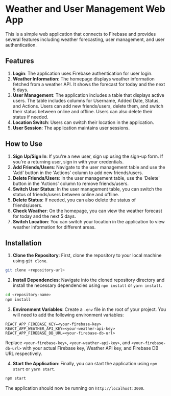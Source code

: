 # Weather and User Management Web App

This is a simple web application that connects to Firebase and provides several features including weather forecasting, user management, and user authentication.

## Features

1. **Login**: The application uses Firebase authentication for user login.
2. **Weather Information**: The homepage displays weather information fetched from a weather API. It shows the forecast for today and the next 5 days.
3. **User Management**: The application includes a table that displays active users. The table includes columns for Username, Added Date, Status, and Actions. Users can add new friends/users, delete them, and switch their status between online and offline. Users can also delete their status if needed.
4. **Location Switch**: Users can switch their location in the application.
5. **User Session**: The application maintains user sessions.

## How to Use

1. **Sign Up/Sign In**: If you're a new user, sign up using the sign-up form. If you're a returning user, sign in with your credentials.
2. **Add Friends/Users**: Navigate to the user management table and use the 'Add' button in the 'Actions' column to add new friends/users.
3. **Delete Friends/Users**: In the user management table, use the 'Delete' button in the 'Actions' column to remove friends/users.
4. **Switch User Status**: In the user management table, you can switch the status of friends/users between online and offline.
5. **Delete Status**: If needed, you can also delete the status of friends/users.
6. **Check Weather**: On the homepage, you can view the weather forecast for today and the next 5 days.
7. **Switch Location**: You can switch your location in the application to view weather information for different areas.

## Installation

1. **Clone the Repository**: First, clone the repository to your local machine using `git clone`.

```bash
git clone <repository-url>
```

2. **Install Dependencies**: Navigate into the cloned repository directory and install the necessary dependencies using `npm install` or `yarn install`.

```bash
cd <repository-name>
npm install
```

3. **Environment Variables**: Create a `.env` file in the root of your project. You will need to add the following environment variables:

```env
REACT_APP_FIREBASE_KEY=<your-firebase-key>
REACT_APP_WEATHER_API_KEY=<your-weather-api-key>
REACT_APP_FIREBASE_DB_URL=<your-firebase-db-url>
```

Replace `<your-firebase-key>`, `<your-weather-api-key>`, and `<your-firebase-db-url>` with your actual Firebase key, Weather API key, and Firebase DB URL respectively.

4. **Start the Application**: Finally, you can start the application using `npm start` or `yarn start`.

```bash
npm start
```

The application should now be running on `http://localhost:3000`.
